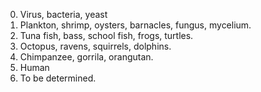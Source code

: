 0. Virus, bacteria, yeast 
1. Plankton, shrimp, oysters, barnacles, fungus, mycelium.
2. Tuna fish, bass, school fish, frogs, turtles.
3. Octopus, ravens, squirrels, dolphins.
4. Chimpanzee, gorrila, orangutan. 
5. Human 
6. To be determined. 